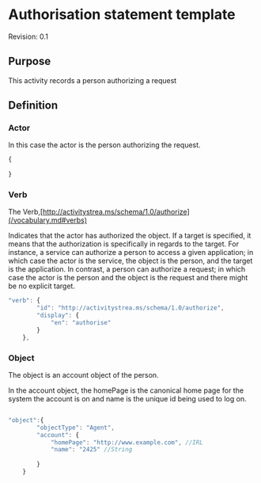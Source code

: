 # Authorisation statement template
Revision: 0.1

## Purpose
This activity records a person authorizing a request

## Definition


### Actor

In this case the actor is the person authorizing the request.

``` Javascript
{
    
}
```

### Verb

The Verb,[http://activitystrea.ms/schema/1.0/authorize](/vocabulary.md#verbs) 

Indicates that the actor has authorized the object. If a target is specified, it means that the authorization is specifically in regards to the target. For instance, a service can authorize a person to access a given application; in which case the actor is the service, the object is the person, and the target is the application. In contrast, a person can authorize a request; in which case the actor is the person and the object is the request and there might be no explicit target.

``` javascript
"verb": {
        "id": "http://activitystrea.ms/schema/1.0/authorize",
        "display": {
            "en": "authorise"
        }
    },
```


### Object
The object is an account object of the person.

In the account object, the homePage is the canonical home page for the system the account is on and name is the unique id being used to log on. 


``` javascript

"object":{
		"objectType": "Agent",
		"account": {
			"homePage": "http://www.example.com", //IRL
			"name": "2425" //String
			
		}
	}	
```

